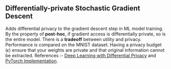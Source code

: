 ## Differentially-private Stochastic Gradient Descent
Adds differential privacy to the gradient descent step in ML model training. By the property of **post-hoc**, if gradient access is differentially private, so is the entire model. There is a **tradeoff** between utility and privacy. Performance is compared on the MNIST dataset. Having a privacy budget ($\epsilon$) ensure that your weights are private and that original information cannot be extracted. References :- [Deep Learning with Differential Privacy](https://arxiv.org/pdf/1607.00133) and [PyTorch Implementation](https://medium.com/pytorch/differential-privacy-series-part-1-dp-sgd-algorithm-explained-12512c3959a3).
